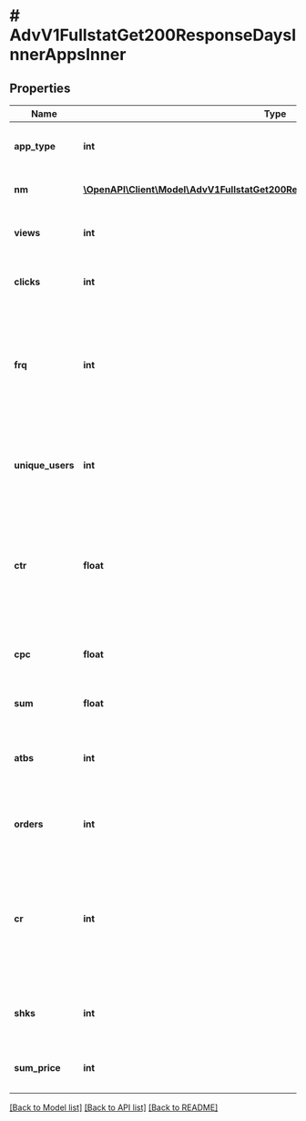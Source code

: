 # # AdvV1FullstatGet200ResponseDaysInnerAppsInner

## Properties

Name | Type | Description | Notes
------------ | ------------- | ------------- | -------------
**app_type** | **int** | Тип платформы (&#x60;1&#x60; - сайт, &#x60;32&#x60; - Android, &#x60;64&#x60; - IOS) | [optional]
**nm** | [**\OpenAPI\Client\Model\AdvV1FullstatGet200ResponseDaysInnerAppsInnerNmInner[]**](AdvV1FullstatGet200ResponseDaysInnerAppsInnerNmInner.md) | Блок статистики по артикулам WB | [optional]
**views** | **int** | Количество просмотров&lt;br&gt; &lt;b&gt;В целом по платформе.&lt;/b&gt; | [optional]
**clicks** | **int** | Количество кликов.&lt;br&gt; &lt;b&gt;В целом по платформе.&lt;/b&gt; | [optional]
**frq** | **int** | Частота (отношение количества просмотров к количеству уникальных пользователей)&lt;br&gt; &lt;b&gt;В целом по платформе.&lt;/b&gt; | [optional]
**unique_users** | **int** | Количество уникальных пользователей просмотревших товар.&lt;br&gt; &lt;b&gt;В целом по платформе.&lt;/b&gt; | [optional]
**ctr** | **float** | Показатель кликабельности.&lt;br&gt; Отношение числа кликов к количеству показов. Выражается в процентах.&lt;br&gt; &lt;b&gt;В целом по платформе.&lt;/b&gt; | [optional]
**cpc** | **float** | Средняя стоимость клика, ₽.&lt;br&gt; &lt;b&gt;В целом по платформе.&lt;/b&gt; | [optional]
**sum** | **float** | Затраты, ₽.&lt;br&gt; &lt;b&gt;В целом по платформе.&lt;/b&gt; | [optional]
**atbs** | **int** | Количество добавлений товаров в корзину.&lt;br&gt; &lt;b&gt;В целом по платформе.&lt;/b&gt; | [optional]
**orders** | **int** | Количество заказов товара.&lt;br&gt; &lt;b&gt;В целом по платформе.&lt;/b&gt; | [optional]
**cr** | **int** | CR(conversion rate) — это отношение количества заказов к общему количеству посещений кампании.&lt;br&gt; &lt;b&gt;В целом по платформе.&lt;/b&gt; | [optional]
**shks** | **int** | Заказано товаров, шт &lt;br&gt; &lt;b&gt;В целом по платформе.&lt;/b&gt; | [optional]
**sum_price** | **int** | Заказов на сумму, ₽ &lt;/br&gt; &lt;b&gt;В целом по платформе.&lt;/b&gt; | [optional]

[[Back to Model list]](../../README.md#models) [[Back to API list]](../../README.md#endpoints) [[Back to README]](../../README.md)
